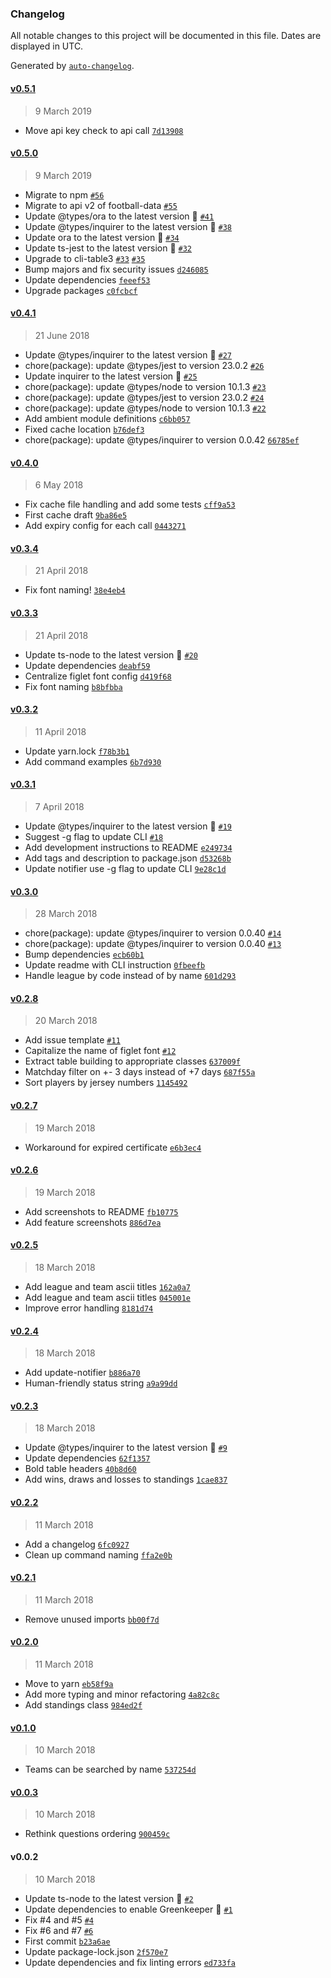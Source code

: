 ### Changelog

All notable changes to this project will be documented in this file. Dates are displayed in UTC.

Generated by [`auto-changelog`](https://github.com/CookPete/auto-changelog).

#### [v0.5.1](https://github.com/acifani/soccer-go/compare/v0.5.0...v0.5.1)

> 9 March 2019

- Move api key check to api call [`7d13908`](https://github.com/acifani/soccer-go/commit/7d139081a7b396446bad6a6e61c3d4a587e91cf8)

#### [v0.5.0](https://github.com/acifani/soccer-go/compare/v0.4.1...v0.5.0)

> 9 March 2019

- Migrate to npm [`#56`](https://github.com/acifani/soccer-go/pull/56)
- Migrate to api v2 of football-data [`#55`](https://github.com/acifani/soccer-go/pull/55)
- Update @types/ora to the latest version 🚀 [`#41`](https://github.com/acifani/soccer-go/pull/41)
- Update @types/inquirer to the latest version 🚀 [`#38`](https://github.com/acifani/soccer-go/pull/38)
- Update ora to the latest version 🚀 [`#34`](https://github.com/acifani/soccer-go/pull/34)
- Update ts-jest to the latest version 🚀 [`#32`](https://github.com/acifani/soccer-go/pull/32)
- Upgrade to cli-table3 [`#33`](https://github.com/acifani/soccer-go/issues/33) [`#35`](https://github.com/acifani/soccer-go/issues/35)
- Bump majors and fix security issues [`d246085`](https://github.com/acifani/soccer-go/commit/d246085505a872b9aaecdde7ca6b98d6a0f5ad77)
- Update dependencies [`feeef53`](https://github.com/acifani/soccer-go/commit/feeef5385e2d5f5bac0dc214daef752484112c31)
- Upgrade packages [`c0fcbcf`](https://github.com/acifani/soccer-go/commit/c0fcbcfb4c617cbb38e04b144aebb7d2c9153051)

#### [v0.4.1](https://github.com/acifani/soccer-go/compare/v0.4.0...v0.4.1)

> 21 June 2018

- Update @types/inquirer to the latest version 🚀 [`#27`](https://github.com/acifani/soccer-go/pull/27)
- chore(package): update @types/jest to version 23.0.2 [`#26`](https://github.com/acifani/soccer-go/pull/26)
- Update inquirer to the latest version 🚀 [`#25`](https://github.com/acifani/soccer-go/pull/25)
- chore(package): update @types/node to version 10.1.3 [`#23`](https://github.com/acifani/soccer-go/pull/23)
- chore(package): update @types/jest to version 23.0.2 [`#24`](https://github.com/acifani/soccer-go/issues/24)
- chore(package): update @types/node to version 10.1.3 [`#22`](https://github.com/acifani/soccer-go/issues/22)
- Add ambient module definitions [`c6bb057`](https://github.com/acifani/soccer-go/commit/c6bb0573ec9be2c7ac34ad0795faf5fdf20f0ef4)
- Fixed cache location [`b76def3`](https://github.com/acifani/soccer-go/commit/b76def3385802d97b6f8c7f3197e80d5aa9a0d22)
- chore(package): update @types/inquirer to version 0.0.42 [`66785ef`](https://github.com/acifani/soccer-go/commit/66785effc64e17ccadb1afc0bba93be2d8d7edf3)

#### [v0.4.0](https://github.com/acifani/soccer-go/compare/v0.3.4...v0.4.0)

> 6 May 2018

- Fix cache file handling and add some tests [`cff9a53`](https://github.com/acifani/soccer-go/commit/cff9a53bab8e5c29bba6de30b10891cdba680e80)
- First cache draft [`9ba86e5`](https://github.com/acifani/soccer-go/commit/9ba86e57198900c412eef6d207b6459c41710736)
- Add expiry config for each call [`0443271`](https://github.com/acifani/soccer-go/commit/04432712282e3641d8d044b054026668511a7585)

#### [v0.3.4](https://github.com/acifani/soccer-go/compare/v0.3.3...v0.3.4)

> 21 April 2018

- Fix font naming! [`38e4eb4`](https://github.com/acifani/soccer-go/commit/38e4eb42fe37f27c483cf903df97175c6d11134a)

#### [v0.3.3](https://github.com/acifani/soccer-go/compare/v0.3.2...v0.3.3)

> 21 April 2018

- Update ts-node to the latest version 🚀 [`#20`](https://github.com/acifani/soccer-go/pull/20)
- Update dependencies [`deabf59`](https://github.com/acifani/soccer-go/commit/deabf59a6d8da1d8a37fd2115d033eff998c8e5a)
- Centralize figlet font config [`d419f68`](https://github.com/acifani/soccer-go/commit/d419f68476460ae3afe753829217be8e5a2932a4)
- Fix font naming [`b8bfbba`](https://github.com/acifani/soccer-go/commit/b8bfbba2f44df8200315ca8a0b93ef9ddb5fa197)

#### [v0.3.2](https://github.com/acifani/soccer-go/compare/v0.3.1...v0.3.2)

> 11 April 2018

- Update yarn.lock [`f78b3b1`](https://github.com/acifani/soccer-go/commit/f78b3b111e1c329f15388de29a7cba8b2f653869)
- Add command examples [`6b7d930`](https://github.com/acifani/soccer-go/commit/6b7d930468b481ed5cc9962bc326362dbdf7dac4)

#### [v0.3.1](https://github.com/acifani/soccer-go/compare/v0.3.0...v0.3.1)

> 7 April 2018

- Update @types/inquirer to the latest version 🚀 [`#19`](https://github.com/acifani/soccer-go/pull/19)
- Suggest -g flag to update CLI [`#18`](https://github.com/acifani/soccer-go/pull/18)
- Add development instructions to README [`e249734`](https://github.com/acifani/soccer-go/commit/e2497346a03a0e3e1076d1500f67a3f45f2669c9)
- Add tags and description to package.json [`d53268b`](https://github.com/acifani/soccer-go/commit/d53268ba0697a6648967fc0182d6b8c798d5bee7)
- Update notifier use -g flag to update CLI [`9e28c1d`](https://github.com/acifani/soccer-go/commit/9e28c1d5ae9df72f2547c36bf3a96bcabdcea897)

#### [v0.3.0](https://github.com/acifani/soccer-go/compare/v0.2.8...v0.3.0)

> 28 March 2018

- chore(package): update @types/inquirer to version 0.0.40 [`#14`](https://github.com/acifani/soccer-go/pull/14)
- chore(package): update @types/inquirer to version 0.0.40 [`#13`](https://github.com/acifani/soccer-go/issues/13)
- Bump dependencies [`ecb60b1`](https://github.com/acifani/soccer-go/commit/ecb60b1e9a37be41eba70b3a030becc19edfabfc)
- Update readme with CLI instruction [`0fbeefb`](https://github.com/acifani/soccer-go/commit/0fbeefba6aacd15e6f841f2add301be80e367b22)
- Handle league by code instead of by name [`601d293`](https://github.com/acifani/soccer-go/commit/601d293fe03d0e21d3c8224cada50fb215b8f5ab)

#### [v0.2.8](https://github.com/acifani/soccer-go/compare/v0.2.7...v0.2.8)

> 20 March 2018

- Add issue template [`#11`](https://github.com/acifani/soccer-go/pull/11)
- Capitalize the name of figlet font [`#12`](https://github.com/acifani/soccer-go/pull/12)
- Extract table building to appropriate classes [`637009f`](https://github.com/acifani/soccer-go/commit/637009f47c73a564a85135c4eda22f2e1372ca84)
- Matchday filter on +- 3 days instead of +7 days [`687f55a`](https://github.com/acifani/soccer-go/commit/687f55a67cf59c10a0df033c45e27426fa1853e4)
- Sort players by jersey numbers [`1145492`](https://github.com/acifani/soccer-go/commit/1145492129a8abc4142e49cce9ff1a620ce1749f)

#### [v0.2.7](https://github.com/acifani/soccer-go/compare/v0.2.6...v0.2.7)

> 19 March 2018

- Workaround for expired certificate [`e6b3ec4`](https://github.com/acifani/soccer-go/commit/e6b3ec436559db5a9a9d90ad2b460fcd470b7e09)

#### [v0.2.6](https://github.com/acifani/soccer-go/compare/v0.2.5...v0.2.6)

> 19 March 2018

- Add screenshots to README [`fb10775`](https://github.com/acifani/soccer-go/commit/fb1077549655ecf1f16c7751068b1585a58f486e)
- Add feature screenshots [`886d7ea`](https://github.com/acifani/soccer-go/commit/886d7eaecc94c9571b62363a68ad15e1cfb30223)

#### [v0.2.5](https://github.com/acifani/soccer-go/compare/v0.2.4...v0.2.5)

> 18 March 2018

- Add league and team ascii titles [`162a0a7`](https://github.com/acifani/soccer-go/commit/162a0a7585d1e399d4de08454e5860ceb59c7f8e)
- Add league and team ascii titles [`045001e`](https://github.com/acifani/soccer-go/commit/045001ecbb9a00cd4b41f929e5d3b71e4a0f3293)
- Improve error handling [`8181d74`](https://github.com/acifani/soccer-go/commit/8181d740575cbe99f1b856c1d68f9d3fab4678de)

#### [v0.2.4](https://github.com/acifani/soccer-go/compare/v0.2.3...v0.2.4)

> 18 March 2018

- Add update-notifier [`b886a70`](https://github.com/acifani/soccer-go/commit/b886a70f1bb4b03d8396752944e6784d2ef2d256)
- Human-friendly status string [`a9a99dd`](https://github.com/acifani/soccer-go/commit/a9a99dd17ec1c2892234363a0d02d41f04f2d291)

#### [v0.2.3](https://github.com/acifani/soccer-go/compare/v0.2.2...v0.2.3)

> 18 March 2018

- Update @types/inquirer to the latest version 🚀 [`#9`](https://github.com/acifani/soccer-go/pull/9)
- Update dependencies [`62f1357`](https://github.com/acifani/soccer-go/commit/62f13570b7b7c8a4d69c252ff1fecb0391674a00)
- Bold table headers [`40b8d60`](https://github.com/acifani/soccer-go/commit/40b8d603dcd856618db245455f21f00a7c47d81f)
- Add wins, draws and losses to standings [`1cae837`](https://github.com/acifani/soccer-go/commit/1cae8374d45f810f28a1c1c17e1785af67e095d0)

#### [v0.2.2](https://github.com/acifani/soccer-go/compare/v0.2.1...v0.2.2)

> 11 March 2018

- Add a changelog [`6fc0927`](https://github.com/acifani/soccer-go/commit/6fc0927b91830a82a096d728ac928c306fc1b7cb)
- Clean up command naming [`ffa2e0b`](https://github.com/acifani/soccer-go/commit/ffa2e0b8d5f8383e5fe2841bc4af806d0c6dbe61)

#### [v0.2.1](https://github.com/acifani/soccer-go/compare/v0.2.0...v0.2.1)

> 11 March 2018

- Remove unused imports [`bb00f7d`](https://github.com/acifani/soccer-go/commit/bb00f7d1b292865a6347c4777f064fb69190cdd1)

#### [v0.2.0](https://github.com/acifani/soccer-go/compare/v0.1.0...v0.2.0)

> 11 March 2018

- Move to yarn [`eb58f9a`](https://github.com/acifani/soccer-go/commit/eb58f9a76ca26475e67939ede466f7c12eecd194)
- Add more typing and minor refactoring [`4a82c8c`](https://github.com/acifani/soccer-go/commit/4a82c8c754c058e97035af13a11cce0b6a0fff70)
- Add standings class [`984ed2f`](https://github.com/acifani/soccer-go/commit/984ed2f80a7acea3ea384996698e07d29970fc1c)

#### [v0.1.0](https://github.com/acifani/soccer-go/compare/v0.0.3...v0.1.0)

> 10 March 2018

- Teams can be searched by name [`537254d`](https://github.com/acifani/soccer-go/commit/537254d47ea3e6dad3e3d53578a9f5ff5af7e7d7)

#### [v0.0.3](https://github.com/acifani/soccer-go/compare/v0.0.2...v0.0.3)

> 10 March 2018

- Rethink questions ordering [`900459c`](https://github.com/acifani/soccer-go/commit/900459cf414185c77f2ef9b2533332f9ffb3bf27)

#### v0.0.2

> 10 March 2018

- Update ts-node to the latest version 🚀 [`#2`](https://github.com/acifani/soccer-go/pull/2)
- Update dependencies to enable Greenkeeper 🌴 [`#1`](https://github.com/acifani/soccer-go/pull/1)
- Fix #4 and #5 [`#4`](https://github.com/acifani/soccer-go/issues/4)
- Fix #6 and #7 [`#6`](https://github.com/acifani/soccer-go/issues/6)
- First commit [`b23a6ae`](https://github.com/acifani/soccer-go/commit/b23a6aeaa78eef7379378fdc2afc46507e4d4708)
- Update package-lock.json [`2f570e7`](https://github.com/acifani/soccer-go/commit/2f570e7d2ab7aa4d05387e332651a759eeb60960)
- Update dependencies and fix linting errors [`ed733fa`](https://github.com/acifani/soccer-go/commit/ed733fafc6c7d4022e53775e0954b410a27fa0fd)
